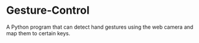 # Gesture-Control
A Python program that can detect hand gestures using the web camera and map them to certain keys.
